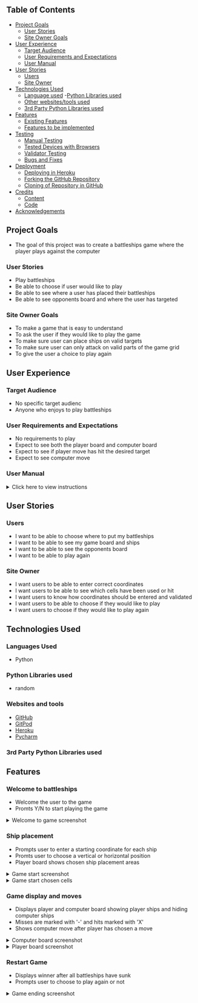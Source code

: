 





## Table of Contents
- [Project Goals](#project-goals)
    - [User Stories](#user-stories)
    - [Site Owner Goals](#site-owner-goals)
- [User Experience](#user-experience)
    - [Target Audience](#target-audience)
    - [User Requirements and Expectations](#user-requirements-and-expectations)
    - [User Manual](#user-manual)
- [User Stories](#user-stories)
    - [Users](#users)
    - [Site Owner](#site-owner)
- [Technologies Used](#technology-used)
    - [Language used](#language-used)
    -[Python Libraries used](#python-libraries-used)
    - [Other websites/tools used](#other-websitestools-used)
    - [3rd Party Python Libraries used](#3rd-party-python-libraries-used)
- [Features](#features)
    - [Existing Features](#existing-features)
    - [Features to be implemented](#features-to-be-implemented)
- [Testing](#testing)
    - [Manual Testing](#manual-testing)
    - [Tested Devices with Browsers](#tested-devices-with-browsers)
    - [Validator Testing](#validator-testing)
    - [Bugs and Fixes](#bugs-and-fixes)
- [Deployment](#deployment)
    - [Deploying in Heroku](#deploying-the-website-in-heroko)
    - [Forking the GitHub Repository](#forking-the-github-repository)
    - [Cloning of Repository in GitHub](#cloning-the-repository-in-github)
- [Credits](#credits)
    - [Content](#content)
    - [Code](#code)
- [Acknowledgements](#acknowledgements)

## Project Goals
  - The goal of this project was to create a battleships game where the player plays against the computer

### User Stories
- Play battleships
- Be able to choose if user would like to play
- Be able to see where a user has placed their battleships
- Be able to see opponents board and where the user has targeted

### Site Owner Goals
- To make a game that is easy to understand
- To ask the user if they would like to play the game
- To make sure user can place ships on valid targets
- To make sure user can only attack on valid parts of the game grid
- To give the user a choice to play again

## User Experience

### Target Audience
- No specific target audienc
- Anyone who enjoys to play battleships

### User Requirements and Expectations
- No requirements to play
- Expect to see both the player board and computer board 
- Expect to see if player move has hit the desired target
- Expect to see computer move 

### User Manual
<details><summary>Click here to view instructions</summary>

#### Welcome to game

- Once game is started up asks user if they would like to play
- User must enter y/n
- Any other unput prompt user to try again

#### Placing battleships
- Player starts out with 5 ships (Carrier: 5 cells, Battleship: 4 cells, Cruiser: 3 cells, Submarine: 3 cells, Destroyer: 2 cells)
- When game starts it will prompt user to enter a coordinate to place ships
- Once a player has chosen a coordinate, the prompt will ask if player would like placement to be "V" for vertical
or "H" for horizontal.
- Areas where the player battleships are place are marked with 'O'
- Computer battleships will be placed randomly and are hidden from the player

#### Player turn
- Once all player battleships have been placed, the game begins
- Player will be asked to choose a coordinate to attack (e.g A1)
- If the player enters anything other than a coordinate they will prompted to try again
- If a player misses a computer battleship they will see a message saying "Miss!"
- If a player hits a computer battleship they will see a message saying "Hit!"
- Areas where the player has missed will be marked with '-' and hits marked with 'X' on the board
- If a player chooses an already chosen coordinate they will receive a message saying 
"You already targeted this cell." and prompting a user to enter another coordinate

#### Computer turn
- Once a player has chosen a coordinate to attack the computer will also choose a coordinate
- Underneath the computer board the player will see if the computer has missed or hit a target 
- Underneath the computer move showing where the computer has hit on their board
- If a computer has missed a coordinate, it will be marked with '-'
- If a computer has hit a coordinate, it will be marked with 'X' 

#### Win or lose
- Once a player has hit all the computer battleship cells they will recieve the message 
"Congratulations! You sank all the computer's ships."
- If the computer hits all players battleship cells they will revieve the message 
"Game Over! The computer sank all your ships."

#### Restart game
- Once the game is over user is asked whether the would like to play again Y/N
- If user selects "Y" the game will reset the game
- If user selects "N" the game will exit with a goodbye message

</details>

## User Stories

### Users
- I want to be able to choose where to put my battleships
- I want to be able to see my game board and ships
- I want to be able to see the opponents board
- I want to be able to play again

### Site Owner
- I want users to be able to enter correct coordinates
- I want users to be able to see which cells have been used or hit
- I want users to know how coordinates should be entered and validated
- I want users to be able to choose if they would like to play
- I want users to choose if they would like to play again

## Technologies Used

### Languages Used
- Python

### Python Libraries used
- random 

### Websites and tools
- [GitHub](https://github.com/)
- [GitPod](https://www.gitpod.io/)
- [Heroku](https://www.heroku.com/)
- [Pycharm](https://www.jetbrains.com/pycharm/)

### 3rd Party Python Libraries used


## Features

### Welcome to battleships
- Welcome the user to the game
- Promts Y/N to start playing the game

<details>
    <summary>Welcome to game screenshot</summary>
    <img src="assets/screenshots/welcome.png">
</details>  

### Ship placement
- Prompts user to enter a starting coordinate for each ship
- Promts user to choose a vertical or horizontal position
- Player board shows chosen ship placement areas

<details>
    <summary>Game start screenshot</summary>
    <img src="assets/screenshots/game-start.png">
</details>  

<details>
    <summary>Game start chosen cells</summary>
    <img src="assets/screenshots/game-start-2.png">
</details> 

### Game display and moves
- Displays player and computer board showing player ships and hiding computer ships
- Misses are marked with '-' and hits marked with 'X'
- Shows computer move after player has chosen a move

<details>
    <summary>Computer board screenshot</summary>
    <img src="assets/screenshots/computer-board.png">
</details> 

<details>
    <summary>Player board screenshot</summary>
    <img src="assets/screenshots/player-board.png">
</details> 

### Restart Game
- Displays winner after all battleships have sunk
- Prompts user to choose to play again or not

<details>
    <summary>Game ending screenshot</summary>
    <img src="assets/screenshots/game-end.png">
</details> 








